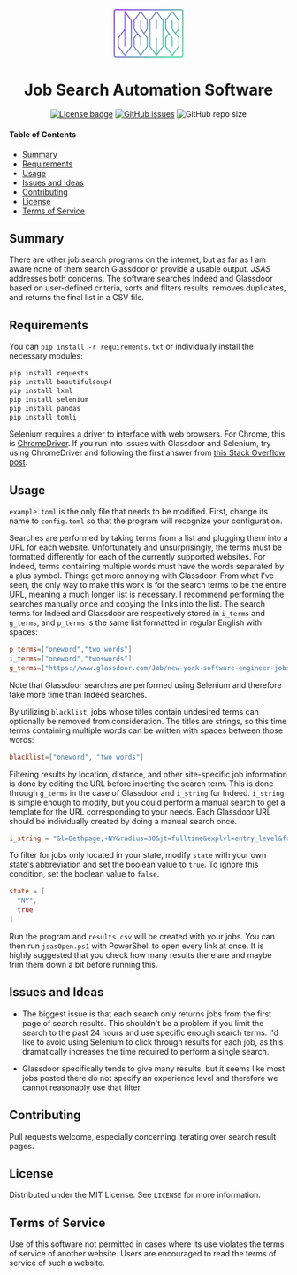 <div align="center">
  <img alt="Logo goes here" style="width: 25%; height: auto" src="logo.png">
</div>
<h1 align="center">Job Search Automation Software</h1>

<div align="center">
  <a href="LICENSE"><img alt="License badge" src="https://img.shields.io/badge/License-MIT-blueviolet?logoWidth=0"></a>
  <a href="https://github.com/tzipor/jsas/issues"><img alt="GitHub issues" src="https://img.shields.io/github/issues/tzipor/jsas?color=blueviolet"></a>
  <img alt="GitHub repo size" src="https://img.shields.io/github/repo-size/tzipor/jsas?color=blueviolet">
</div>

#### Table of Contents
- [Summary](#Summary)
- [Requirements](#Requirements)
- [Usage](#Usage)
- [Issues and Ideas](#Issues-and-Ideas)
- [Contributing](#Contributing)
- [License](#License)
- [Terms of Service](#Terms-of-Service)

## Summary
There are other job search programs on the internet, but as far as I am aware none of them search Glassdoor or provide a usable output. *JSAS* addresses both concerns. The software searches Indeed and Glassdoor based on user-defined criteria, sorts and filters results, removes duplicates, and returns the final list in a CSV file.

## Requirements
You can `pip install -r requirements.txt` or individually install the necessary modules:
```
pip install requests
pip install beautifulsoup4
pip install lxml
pip install selenium
pip install pandas
pip install tomli
```
Selenium requires a driver to interface with web browsers. For Chrome, this is [ChromeDriver](https://sites.google.com/a/chromium.org/chromedriver/downloads). If you run into issues with Glassdoor and Selenium, try using ChromeDriver and following the first answer from [this Stack Overflow post](https://stackoverflow.com/questions/33225947/can-a-website-detect-when-you-are-using-selenium-with-chromedriver).

## Usage
`example.toml` is the only file that needs to be modified. First, change its name to `config.toml` so that the program will recognize your configuration.

Searches are performed by taking terms from a list and plugging them into a URL for each website. Unfortunately and unsurprisingly, the terms must be formatted differently for each of the currently supported websites. For Indeed, terms containing multiple words must have the words separated by a plus symbol. Things get more annoying with Glassdoor. From what I've seen, the only way to make this work is for the search terms to be the entire URL, meaning a much longer list is necessary. I recommend performing the searches manually once and copying the links into the list. The search terms for Indeed  and Glassdoor are respectively stored in `i_terms` and `g_terms`, and `p_terms` is the same list formatted in regular English with spaces:
```toml
p_terms=["oneword","two words"]
i_terms=["oneword","two+words"]
g_terms=["https://www.glassdoor.com/Job/new-york-software-engineer-jobs-SRCH_IL.0,8_IC1132348_KO9,26.htm..."]
```
Note that Glassdoor searches are performed using Selenium and therefore take more time than Indeed searches.

By utilizing `blacklist`, jobs whose titles contain undesired terms can optionally be removed from consideration. The titles are strings, so this time terms containing multiple words can be written with spaces between those words:

```toml
blacklist=["oneword", "two words"]
```

Filtering results by location, distance, and other site-specific job information is done by editing the URL before inserting the search term. This is done through `g_terms` in the case of Glassdoor and `i_string` for Indeed. `i_string` is simple enough to modify, but you could perform a manual search to get a template for the URL corresponding to your needs. Each Glassdoor URL should be individually created by doing a manual search once.

```toml
i_string = "&l=Bethpage,+NY&radius=30&jt=fulltime&explvl=entry_level&fromage=1"
```

To filter for jobs only located in your state, modify `state` with your own state's abbreviation and set the boolean value to `true`. To ignore this condition, set the boolean value to `false`.
```toml
state = [
  "NY",
  true
]
```

Run the program and `results.csv` will be created with your jobs. You can then run `jsasOpen.ps1` with PowerShell to open every link at once. It is highly suggested that you check how many results there are and maybe trim them down a bit before running this.

## Issues and Ideas
- The biggest issue is that each search only returns jobs from the first page of search results. This shouldn't be a problem if you limit the search to the past 24 hours and use specific enough search terms. I'd like to avoid using Selenium to click through results for each job, as this dramatically increases the time required to perform a single search.

- Glassdoor specifically tends to give many results, but it seems like most jobs posted there do not specify an experience level and therefore we cannot reasonably use that filter.

## Contributing
Pull requests welcome, especially concerning iterating over search result pages.

## License
Distributed under the MIT License. See `LICENSE` for more information.

## Terms of Service
Use of this software not permitted in cases where its use violates the terms of service of another website. Users are encouraged to read the terms of service of such a website.
